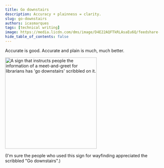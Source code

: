 ```yaml
---
title: Go downstairs
description: Accuracy + plainness = clarity.
slug: go-downstairs
authors: icasmarques
tags: [technical writing]
image: https://media.licdn.com/dms/image/D4E22AQFTkRLAsaEu6Q/feedshare-shrink_800/0/1710369954418?e=1713398400&v=beta&t=S5dYz6OHyZgtbS5jBMumRw0wHiwxPYSYyH1yFUiHlMk
hide_table_of_contents: false
---
```


Accurate is good. Accurate and plain is much, much better.

<img src="https://media.licdn.com/dms/image/D4E22AQFTkRLAsaEu6Q/feedshare-shrink_800/0/1710369954418?e=1713398400&v=beta&t=S5dYz6OHyZgtbS5jBMumRw0wHiwxPYSYyH1yFUiHlMk" alt="A sign that instructs people the information of a meet-and-greet for librarians has 'go downstairs' scribbled on it." width="300" height ="auto"></img>

(I'm sure the people who used this sign for wayfinding appreciated the scribbled "Go downstairs".)

